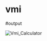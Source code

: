 # vmi

#output

![Vmi_Calculator](https://user-images.githubusercontent.com/58289906/230120033-d071859d-329e-404d-9033-ff5af18aee41.PNG)
